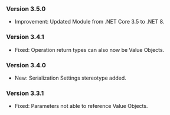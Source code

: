 ### Version 3.5.0

- Improvement: Updated Module from .NET Core 3.5 to .NET 8.

### Version 3.4.1

- Fixed: Operation return types can also now be Value Objects.

### Version 3.4.0

- New: Serialization Settings stereotype added.

### Version 3.3.1

- Fixed: Parameters not able to reference Value Objects.
